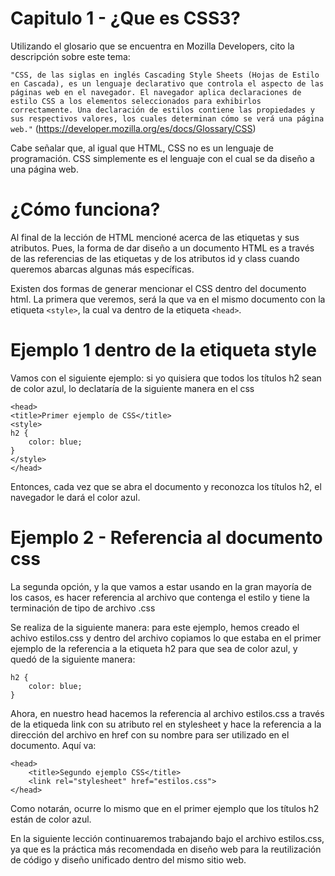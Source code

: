 # Capitulo 1 - ¿Que es CSS3?

Utilizando el glosario que se encuentra en Mozilla Developers, cito la descripción sobre este tema:

`"CSS, de las siglas en inglés Cascading Style Sheets (Hojas de Estilo en Cascada), es un lenguaje declarativo que controla el aspecto de las páginas web en el navegador. El navegador aplica declaraciones de estilo CSS a los elementos seleccionados para exhibirlos correctamente. Una declaración de estilos contiene las propiedades y sus respectivos valores, los cuales determinan cómo se verá una página web."` (https://developer.mozilla.org/es/docs/Glossary/CSS)

Cabe señalar que, al igual que HTML, CSS no es un lenguaje de programación. CSS simplemente es el lenguaje con el cual se da diseño a una página web.

# ¿Cómo funciona?

Al final de la lección de HTML mencioné acerca de las etiquetas y sus atributos. Pues, la forma de dar diseño a un documento HTML es a través de las referencias de las etiquetas y de los atributos id y class cuando queremos abarcas algunas más específicas.

Existen dos formas de generar mencionar el CSS dentro del documento html. La primera que veremos, será la que va en el mismo documento con la etiqueta `<style>`, la cual va dentro de la etiqueta `<head>`.

# Ejemplo 1 dentro de la etiqueta style

Vamos con el siguiente ejemplo: si yo quisiera que todos los títulos h2 sean de color azul, lo declataría de la siguiente manera en el css

```
<head>
<title>Primer ejemplo de CSS</title>
<style>
h2 {
    color: blue;
}
</style>
</head>
```

Entonces, cada vez que se abra el documento y reconozca los títulos h2, el navegador le dará el color azul.

# Ejemplo 2 - Referencia al documento css

La segunda opción, y la que vamos a estar usando en la gran mayoría de los casos, es hacer referencia al archivo que contenga el estilo y tiene la terminación de tipo de archivo .css

Se realiza de la siguiente manera: para este ejemplo, hemos creado el achivo estilos.css y dentro del archivo copiamos lo que estaba en el primer ejemplo de la referencia a la etiqueta h2 para que sea de color azul, y quedó de la siguiente manera:

```
h2 {
    color: blue;
}
```

Ahora, en nuestro head hacemos la referencia al archivo estilos.css a través de la etiqueda link con su atributo rel en stylesheet y hace la referencia a la dirección del archivo en href con su nombre para ser utilizado en el documento. Aquí va:

```
<head>
    <title>Segundo ejemplo CSS</title>
    <link rel="stylesheet" href="estilos.css">
</head>
```

Como notarán, ocurre lo mismo que en el primer ejemplo que los títulos h2 están de color azul.

En la siguiente lección continuaremos trabajando bajo el archivo estilos.css, ya que es la práctica más recomendada en diseño web para la reutilización de código y diseño unificado dentro del mismo sitio web.